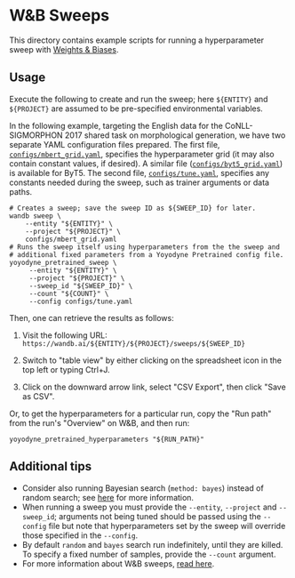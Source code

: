 # W&B Sweeps

This directory contains example scripts for running a hyperparameter sweep with
[Weights & Biases](https://wandb.ai/site).

## Usage

Execute the following to create and run the sweep; here `${ENTITY}` and
`${PROJECT}` are assumed to be pre-specified environmental variables.

In the following example, targeting the English data for the CoNLL-SIGMORPHON
2017 shared task on morphological generation, we have two separate YAML
configuration files prepared. The first file,
[`configs/mbert_grid.yaml`](configs/mbert_grid.yaml), specifies the
hyperparameter grid (it may also contain constant values, if desired). A similar
file ([`configs/byt5_grid.yaml`](configs/byt5_grid.yaml)) is available for ByT5.
The second file, [`configs/tune.yaml`](configs/tune.yaml), specifies any
constants needed during the sweep, such as trainer arguments or data paths.

    # Creates a sweep; save the sweep ID as ${SWEEP_ID} for later.
    wandb sweep \
        --entity "${ENTITY}" \
        --project "${PROJECT}" \
        configs/mbert_grid.yaml
    # Runs the sweep itself using hyperparameters from the the sweep and
    # additional fixed parameters from a Yoyodyne Pretrained config file.
    yoyodyne_pretrained_sweep \
         --entity "${ENTITY}" \
         --project "${PROJECT}" \
         --sweep_id "${SWEEP_ID}" \
         --count "${COUNT}" \
         --config configs/tune.yaml

Then, one can retrieve the results as follows:

1.  Visit the following URL:
    `https://wandb.ai/${ENTITY}/${PROJECT}/sweeps/${SWEEP_ID}`

2.  Switch to "table view" by either clicking on the spreadsheet icon in the top
    left or typing Ctrl+J.

3.  Click on the downward arrow link, select "CSV Export", then click "Save as
    CSV".

Or, to get the hyperparameters for a particular run, copy the "Run path" from
the run's "Overview" on W&B, and then run:

    yoyodyne_pretrained_hyperparameters "${RUN_PATH}"

## Additional tips

-   Consider also running Bayesian search (`method: bayes`) instead of random
    search; see
    [here](https://docs.wandb.ai/guides/sweeps/define-sweep-configuration#configuration-keys)
    for more information.
-   When running a sweep you must provide the `--entity`, `--project` and
    `--sweep_id`; arguments not being tuned should be passed using the
    `--config` file but note that hyperparameters set by the sweep will override
    those specified in the `--config`.
-   By default `random` and `bayes` search run indefinitely, until they are
    killed. To specify a fixed number of samples, provide the `--count` argument.
-   For more information about W&B sweeps, [read
    here](https://docs.wandb.ai/guides/sweeps).
